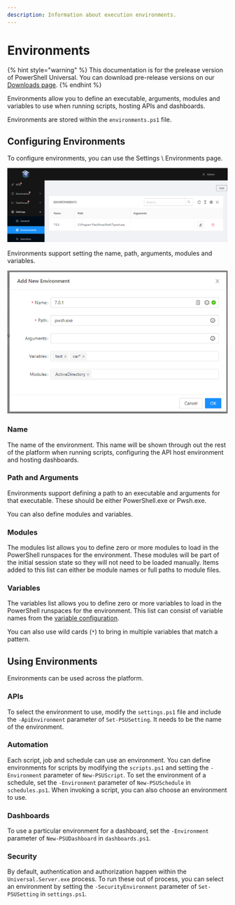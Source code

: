 ```yaml
---
description: Information about execution environments.
---
```


# Environments

{% hint style="warning" %}
This documentation is for the prelease version of PowerShell Universal. You can download pre-release versions on our [Downloads page](https://ironmansoftware.com/downloads).
{% endhint %}

Environments allow you to define an executable, arguments, modules and variables to use when running scripts, hosting APIs and dashboards. 

Environments are stored within the `environments.ps1` file. 

## Configuring Environments

To configure environments, you can use the Settings \ Environments page. 

![](../.gitbook/assets/image%20%28136%29.png)

Environments support setting the name, path, arguments, modules and variables.

![](../.gitbook/assets/image%20%28135%29.png)

### Name 

The name of the environment. This name will be shown through out the rest of the platform when running scripts, configuring the API host environment and hosting dashboards. 

### Path and Arguments

Environments support defining a path to an executable and arguments for that executable. These should be either PowerShell.exe or Pwsh.exe. 

You can also define modules and variables. 

### Modules

The modules list allows you to define zero or more modules to load in the PowerShell runspaces for the environment. These modules will be part of the initial session state so they will not need to be loaded manually. Items added to this list can either be module names or full paths to module files. 

### Variables

The variables list allows you to define zero or more variables to load in the PowerShell runspaces for the environment. This list can consist of variable names from the [variable configuration](../automation/variables.md). 

You can also use wild cards \(`*`\) to bring in multiple variables that match a pattern.

## Using Environments

Environments can be used across the platform. 

### APIs

To select the environment to use, modify the `settings.ps1` file and include the `-ApiEnvironment` parameter of `Set-PSUSetting`. It needs to be the name of the environment. 

### Automation

Each script, job and schedule can use an environment. You can define environments for scripts by modifying the `scripts.ps1` and setting the `-Environment` parameter of `New-PSUScript`. To set the environment of a schedule, set the `-Environment` parameter of `New-PSUSchedule` in `schedules.ps1`. When invoking a script, you can also choose an environment to use. 

### Dashboards

To use a particular environment for a dashboard, set the `-Environment` parameter of `New-PSUDashboard` in `dashboards.ps1`.

### Security

By default, authentication and authorization happen within the `Universal.Server.exe` process. To run these out of process, you can select an environment by setting the `-SecurityEnvironment` parameter of `Set-PSUSetting` in `settings.ps1`. 

